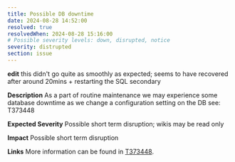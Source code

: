 ```yaml
---
title: Possible DB downtime
date: 2024-08-28 14:52:00
resolved: true
resolvedWhen: 2024-08-28 15:16:00
# Possible severity levels: down, disrupted, notice
severity: distrupted
section: issue
---
```


**edit** this didn't go quite as smoothly as expected; seems to have recovered after around 20mins + restarting the SQL secondary

__Description__ As a part of routine maintenance we may experience some database downtime as we change a configuration setting on the DB see: T373448

__Expected Severity__ Possible short term disruption; wikis may be read only

__Impact__ Possible short term disruption

__Links__ More information can be found in [T373448](https://phabricator.wikimedia.org/T373448).

